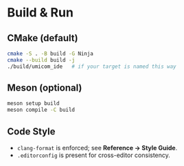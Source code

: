 <!-- Created by: Umicom Foundation | Author: Sammy Hegab | Date: 2025-10-02 | MIT -->

# Build & Run

## CMake (default)

```bash
cmake -S . -B build -G Ninja
cmake --build build -j
./build/umicom_ide   # if your target is named this way
```

## Meson (optional)

```bash
meson setup build
meson compile -C build
```

## Code Style

- `clang-format` is enforced; see **Reference → Style Guide**.
- `.editorconfig` is present for cross-editor consistency.
